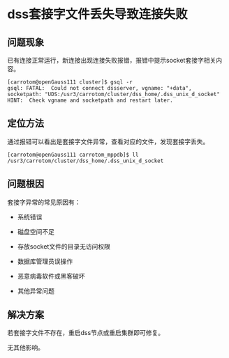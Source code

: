 
# dss套接字文件丢失导致连接失败

## 问题现象

已有连接正常运行，新连接出现连接失败报错，报错中提示socket套接字相关内容。

```shell
[carrotom@openGauss111 cluster]$ gsql -r
gsql: FATAL:  Could not connect dssserver, vgname: "+data", socketpath: "UDS:/usr3/carrotom/cluster/dss_home/.dss_unix_d_socket"
HINT:  Check vgname and socketpath and restart later.
```


## 定位方法

通过报错可以看出是套接字文件异常，查看对应的文件，发现套接字丢失。

```shell
[carrotom@openGauss111 carrotom_mppdb]$ ll /usr3/carrotom/cluster/dss_home/.dss_unix_d_socket
```

## 问题根因

套接字异常的常见原因有：

- 系统错误

- 磁盘空间不足

- 存放socket文件的目录无访问权限

- 数据库管理员误操作

- 恶意病毒软件或黑客破坏

- 其他异常问题


## 解决方案

若套接字文件不存在，重启dss节点或重启集群即可修复。

无其他影响。


